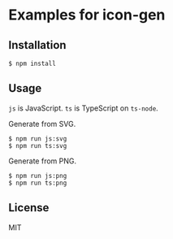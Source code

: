 # Examples for icon-gen

## Installation

```
$ npm install
```

## Usage

`js` is JavaScript. `ts` is TypeScript on `ts-node`.

Generate from SVG.

```
$ npm run js:svg
$ npm run ts:svg
```

Generate from PNG.

```
$ npm run js:png
$ npm run ts:png
```

## License

MIT
